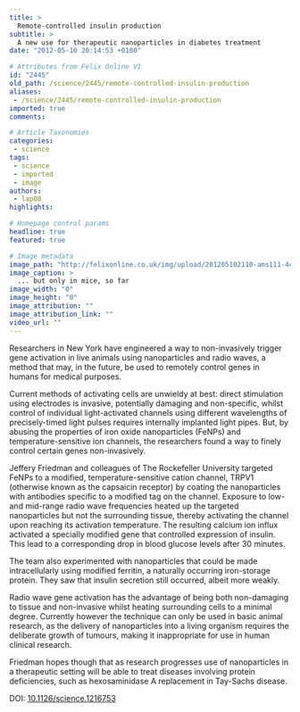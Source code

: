 ```yaml
---
title: >
  Remote-controlled insulin production
subtitle: >
  A new use for therapeutic nanoparticles in diabetes treatment
date: "2012-05-10 20:14:53 +0100"

# Attributes from Felix Online V1
id: "2445"
old_path: /science/2445/remote-controlled-insulin-production
aliases:
 - /science/2445/remote-controlled-insulin-production
imported: true
comments:

# Article Taxonomies
categories:
 - science
tags:
 - science
 - imported
 - image
authors:
 - lap08
highlights:

# Homepage control params
headline: true
featured: true

# Image metadata
image_path: "http://felixonline.co.uk/img/upload/201205102110-ams111-4ceb4db26f1f3ff8370a5128df9beb06.gif"
image_caption: >
  ... but only in mice, so far
image_width: "0"
image_height: "0"
image_attribution: ""
image_attribution_link: ""
video_url: ""
---
```


Researchers in New York have engineered a way to non-invasively trigger gene activation in live animals using nanoparticles and radio waves, a method that may, in the future, be used to remotely control genes in humans for medical purposes.

Current methods of activating cells are unwieldy at best: direct stimulation using electrodes is invasive, potentially damaging and non-specific, whilst control of individual light-activated channels using different wavelengths of precisely-timed light pulses requires internally implanted light pipes. But, by abusing the properties of iron oxide nanoparticles (FeNPs) and temperature-sensitive ion channels, the researchers found a way to finely control certain genes non-invasively.

Jeffery Friedman and colleagues of The Rockefeller University targeted FeNPs to a modified, temperature-sensitive cation channel, TRPV1 (otherwise known as the capsaicin receptor) by coating the nanoparticles with antibodies specific to a modified tag on the channel. Exposure to low- and mid-range radio wave frequencies heated up the targeted nanoparticles but not the surrounding tissue, thereby activating the channel upon reaching its activation temperature. The resulting calcium ion influx activated a specially modified gene that controlled expression of insulin. This lead to a corresponding drop in blood glucose levels after 30 minutes.

The team also experimented with nanoparticles that could be made intracellularly using modified ferritin, a naturally occurring iron-storage protein. They saw that insulin secretion still occurred, albeit more weakly.

Radio wave gene activation has the advantage of being both non-damaging to tissue and non-invasive whilst heating surrounding cells to a minimal degree. Currently however the technique can only be used in basic animal research, as the delivery of nanoparticles into a living organism requires the deliberate growth of tumours, making it inappropriate for use in human clinical research.

Friedman hopes though that as research progresses use of nanoparticles in a therapeutic setting will be able to treat diseases involving protein deficiencies, such as hexosaminidase A replacement in Tay-Sachs disease.

DOI: [10.1126/science.1216753](http://www.sciencemag.org/content/336/6081/604.abstract)
